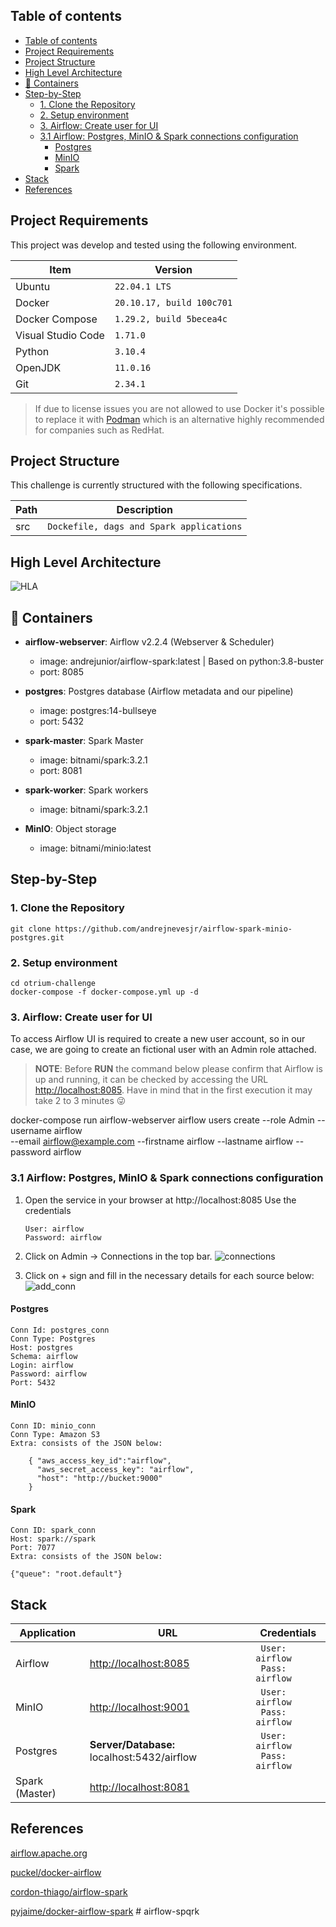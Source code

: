## Table of contents
- [Table of contents](#table-of-contents)
- [Project Requirements](#project-requirements)
- [Project Structure](#project-structure)
- [High Level Architecture](#high-level-architecture)
- [:ship: Containers](#ship-containers)
- [Step-by-Step](#step-by-step)
  - [1. Clone the Repository](#1-clone-the-repository)
  - [2. Setup environment](#2-setup-environment)
  - [3. Airflow: Create user for UI](#3-airflow-create-user-for-ui)
  - [3.1 Airflow: Postgres, MinIO & Spark connections configuration](#31-airflow-postgres-minio--spark-connections-configuration)
    - [Postgres](#postgres)
    - [MinIO](#minio)
    - [Spark](#spark)
- [Stack](#stack)
- [References](#references)

## Project Requirements

This project was develop and tested using the following environment.


|   Item             |        Version        |
|----------------|-------------------------------|
|Ubuntu          |`22.04.1 LTS`|
|Docker|`20.10.17, build 100c701`            |
|Docker Compose          |`1.29.2, build 5becea4c`            |
|Visual Studio Code          |`1.71.0`|
|Python          |`3.10.4`|
|OpenJDK          |`11.0.16`|
|Git          |`2.34.1`|


> If due to license issues you are not allowed to use Docker it's possible to replace it with [Podman](https://podman.io/) which is an alternative highly recommended for companies such as RedHat.

## Project Structure
 

This challenge is currently structured with the following specifications.

|   Path             |        Description        |
|----------------|-------------------------------|
|src|`Dockefile, dags and Spark applications`            |

##  High Level Architecture

  
![](./imgs/HLA.png "HLA")


## :ship: Containers

* **airflow-webserver**: Airflow v2.2.4 (Webserver & Scheduler)
    * image: andrejunior/airflow-spark:latest | Based on python:3.8-buster
    * port: 8085 
  
* **postgres**: Postgres database (Airflow metadata and our pipeline)
    * image: postgres:14-bullseye
    * port: 5432

* **spark-master**: Spark Master
    * image: bitnami/spark:3.2.1
    * port: 8081

* **spark-worker**: Spark workers
    * image: bitnami/spark:3.2.1

*  **MinIO**: Object storage

   - image: bitnami/minio:latest
    
## Step-by-Step

### 1. Clone the Repository

`git clone https://github.com/andrejnevesjr/airflow-spark-minio-postgres.git`

### 2. Setup environment

```
cd otrium-challenge
docker-compose -f docker-compose.yml up -d
```
 

### 3. Airflow: Create user for UI
To access Airflow UI is required to create a new user account, so in our case, we are going to create an fictional user with an Admin role attached.

> **NOTE**: Before **RUN** the command below please confirm that Airflow is up and running, it can be checked by accessing the URL [http://localhost:8085](http://localhost:8085). Have in mind that in the first execution it may take 2 to 3 minutes :stuck_out_tongue_winking_eye:


docker-compose run airflow-webserver airflow users create --role Admin --username airflow \
      --email airflow@example.com --firstname airflow --lastname airflow --password airflow

### 3.1 Airflow: Postgres, MinIO & Spark connections configuration

1. Open the service in your browser at http://localhost:8085
   Use the credentials 
   ```
   User: airflow
   Password: airflow
   ```

2. Click on Admin -> Connections in the top bar.
    ![](./imgs/connections.png "connections")

3. Click on + sign and fill in the necessary details for each source below:
    ![](./imgs/add_conn.png "add_conn")
  
#### Postgres

    Conn Id: postgres_conn
    Conn Type: Postgres
    Host: postgres
    Schema: airflow
    Login: airflow
    Password: airflow
    Port: 5432
 

####   MinIO

    Conn ID: minio_conn
    Conn Type: Amazon S3
    Extra: consists of the JSON below:
```
    { "aws_access_key_id":"airflow",
      "aws_secret_access_key": "airflow",
      "host": "http://bucket:9000"
    }
```
####   Spark

    Conn ID: spark_conn
    Host: spark://spark
    Port: 7077
    Extra: consists of the JSON below:
```
{"queue": "root.default"}
```


## Stack

|        Application        |URL                          |Credentials                         |
|----------------|-------------------------------|-----------------------------|
|Airflow| [http://localhost:8085](http://localhost:8085) | ``` User: airflow``` <br> ``` Pass: airflow``` |         |
|MinIO| [http://localhost:9001](http://localhost:9001) | ``` User: airflow``` <br> ``` Pass: airflow``` |           |
|Postgres| **Server/Database:** localhost:5432/airflow | ``` User: airflow``` <br> ``` Pass: airflow``` |           |
|Spark (Master) | [http://localhost:8081](http://localhost:8081)|  |         |
  

## References

[airflow.apache.org](https://airflow.apache.org/docs/apache-airflow/stable/)

[puckel/docker-airflow](https://github.com/puckel/docker-airflow)

 [cordon-thiago/airflow-spark](https://github.com/cordon-thiago/airflow-spark/)

 [pyjaime/docker-airflow-spark](https://github.com/pyjaime/docker-airflow-spark/)
#   a i r f l o w - s p q r k  
 